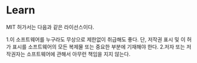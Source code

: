 # Learn

MIT 허가서는 다음과 같은 라이선스이다.

1.이 소프트웨어를 누구라도 무상으로 제한없이 취급해도 좋다. 단, 저작권 표시 및 이 허가 표시를 소프트웨어의 모든 복제물 또는 중요한 부분에 기재해야 한다.
2.저자 또는 저작권자는 소프트웨어에 관해서 아무런 책임을 지지 않는다.
